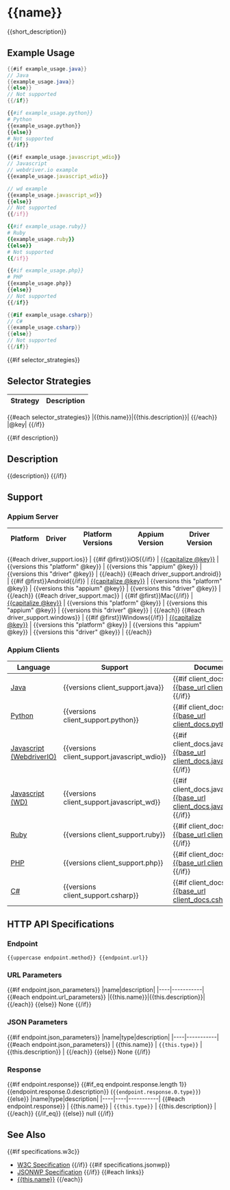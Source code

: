 # {{name}}

{{short_description}}
## Example Usage

```java
{{#if example_usage.java}}
// Java
{{example_usage.java}}
{{else}}
// Not supported
{{/if}}
```

```python
{{#if example_usage.python}}
# Python
{{example_usage.python}}
{{else}}
# Not supported
{{/if}}
```

```javascript
{{#if example_usage.javascript_wdio}}
// Javascript
// webdriver.io example
{{example_usage.javascript_wdio}}

// wd example
{{example_usage.javascript_wd}}
{{else}}
// Not supported
{{/if}}
```

```ruby
{{#if example_usage.ruby}}
# Ruby
{{example_usage.ruby}}
{{else}}
# Not supported
{{/if}}
```

```php
{{#if example_usage.php}}
# PHP
{{example_usage.php}}
{{else}}
// Not supported
{{/if}}
```

```csharp
{{#if example_usage.csharp}}
// C#
{{example_usage.csharp}}
{{else}}
// Not supported
{{/if}}
```

{{#if selector_strategies}}
## Selector Strategies
|Strategy|Description|
|--------|-----------|
{{#each selector_strategies}}
|{{this.name}}|{{this.description}}|
{{/each}}
|@key|
{{/if}}

{{#if description}}
## Description

{{description}}
{{/if}}

## Support

### Appium Server

|Platform|Driver|Platform Versions|Appium Version|Driver Version|
|--------|----------------|------|--------------|--------------|
{{#each driver_support.ios}}
| {{#if @first}}iOS{{/if}} | [{{capitalize @key}}](/docs/en/drivers/ios-{{@key}}.md) | {{versions this "platform" @key}} | {{versions this "appium" @key}} | {{versions this "driver" @key}} |
{{/each}}
{{#each driver_support.android}}
| {{#if @first}}Android{{/if}} | [{{capitalize @key}}](/docs/en/drivers/android-{{@key}}.md) | {{versions this "platform" @key}} | {{versions this "appium" @key}} | {{versions this "driver" @key}} |
{{/each}}
{{#each driver_support.mac}}
| {{#if @first}}Mac{{/if}} | [{{capitalize @key}}](/docs/en/drivers/{{@key}}.md) | {{versions this "platform" @key}} | {{versions this "appium" @key}} | {{versions this "driver" @key}} |
{{/each}}
{{#each driver_support.windows}}
| {{#if @first}}Windows{{/if}} | [{{capitalize @key}}](/docs/en/drivers/{{@key}}.md) | {{versions this "platform" @key}} | {{versions this "appium" @key}} | {{versions this "driver" @key}} |
{{/each}}

### Appium Clients

|Language|Support|Documentation|
|--------|-------|-------------|
|[Java](https://github.com/appium/java-client/releases/latest)| {{versions client_support.java}} | {{#if client_docs.java}} [{{base_url client_docs.java}}]({{client_docs.java}}) {{/if}} |
|[Python](https://github.com/appium/python-client/releases/latest)| {{versions client_support.python}} | {{#if client_docs.python}} [{{base_url client_docs.python}}]({{client_docs.python}}) {{/if}} |
|[Javascript (WebdriverIO)](http://webdriver.io/index.html)| {{versions client_support.javascript_wdio}} | {{#if client_docs.javascript_wdio}} [{{base_url client_docs.javascript_wdio}}]({{client_docs.javascript_wdio}}) {{/if}} |
|[Javascript (WD)](https://github.com/admc/wd/releases/latest)| {{versions client_support.javascript_wd}} | {{#if client_docs.javascript_wd}} [{{base_url client_docs.javascript_wd}}]({{client_docs.javascript_wd}}) {{/if}} |
|[Ruby](https://github.com/appium/ruby_lib/releases/latest)| {{versions client_support.ruby}} | {{#if client_docs.ruby}} [{{base_url client_docs.ruby}}]({{client_docs.ruby}}) {{/if}} |
|[PHP](https://github.com/appium/php-client/releases/latest)| {{versions client_support.php}} | {{#if client_docs.php}} [{{base_url client_docs.php}}]({{client_docs.php}}) {{/if}} |
|[C#](https://github.com/appium/appium-dotnet-driver/releases/latest)| {{versions client_support.csharp}} | {{#if client_docs.csharp}} [{{base_url client_docs.csharp}}]({{client_docs.csharp}}) {{/if}} |

## HTTP API Specifications

### Endpoint

`{{uppercase endpoint.method}} {{endpoint.url}}`

### URL Parameters

{{#if endpoint.json_parameters}}
|name|description|
|----|-----------|
{{#each endpoint.url_parameters}}
|{{this.name}}|{{this.description}}|
{{/each}}
{{else}}
None
{{/if}}

### JSON Parameters

{{#if endpoint.json_parameters}}
|name|type|description|
|----|-----------|
{{#each endpoint.json_parameters}}
| {{this.name}} | `{{this.type}}` | {{this.description}} |
{{/each}}
{{else}}
None
{{/if}}

### Response

{{#if endpoint.response}}
{{#if_eq endpoint.response.length 1}}
{{endpoint.response.0.description}} (`{{endpoint.response.0.type}}`)
{{else}}
|name|type|description|
|----|----|-----------|
{{#each endpoint.response}}
| {{this.name}} | `{{this.type}}` | {{this.description}} |
{{/each}}
{{/if_eq}}
{{else}}
null
{{/if}}

## See Also

{{#if specifications.w3c}}
* [W3C Specification]({{specifications.w3c}})
{{/if}}
{{#if specifications.jsonwp}}
* [JSONWP Specification]({{specifications.jsonwp}})
{{/if}}
{{#each links}}
* [{{this.name}}]({{this.url}})
{{/each}}

